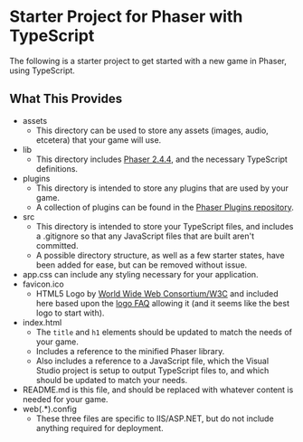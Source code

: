 # Starter Project for Phaser with TypeScript

The following is a starter project to get started with a new game in Phaser, using TypeScript.

## What This Provides

- assets
	- This directory can be used to store any assets (images, audio, etcetera) that your game will use.
- lib
	- This directory includes [Phaser 2.4.4](http://phaser.io/), and the necessary TypeScript definitions.
- plugins
	- This directory is intended to store any plugins that are used by your game.
	- A collection of plugins can be found in the [Phaser Plugins repository](https://github.com/photonstorm/phaser-plugins).
- src
	- This directory is intended to store your TypeScript files, and includes a .gitignore so that any JavaScript files that are built aren't committed.
	- A possible directory structure, as well as a few starter states, have been added for ease, but can be removed without issue.
- app.css can include any styling necessary for your application.
- favicon.ico
	- HTML5 Logo by [World Wide Web Consortium/W3C](http://www.w3.org/) and included here based upon the [logo FAQ](http://www.w3.org/html/logo/faq.html) allowing it (and it seems like the best logo to start with).
- index.html
	- The `title` and `h1` elements should be updated to match the needs of your game.
	- Includes a reference to the minified Phaser library.
	- Also includes a reference to a JavaScript file, which the Visual Studio project is setup to output TypeScript files to, and which should be updated to match your needs.
- README.md is this file, and should be replaced with whatever content is needed for your game.
- web(.*).config
	- These three files are specific to IIS/ASP.NET, but do not include anything required for deployment.
